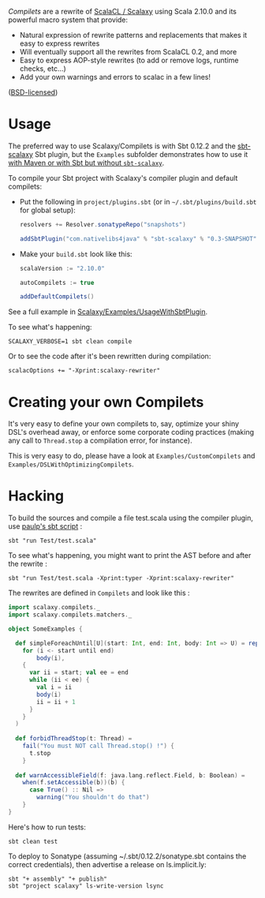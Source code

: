*Compilets* are a rewrite of [ScalaCL / Scalaxy](http://code.google.com/p/scalacl/) using Scala 2.10.0 and its powerful macro system that provide:
- Natural expression of rewrite patterns and replacements that makes it easy to express rewrites
- Will eventually support all the rewrites from ScalaCL 0.2, and more
- Easy to express AOP-style rewrites (to add or remove logs, runtime checks, etc...)
- Add your own warnings and errors to scalac in a few lines!

([BSD-licensed](https://github.com/ochafik/Scalaxy/blob/master/LICENSE))

# Usage

The preferred way to use Scalaxy/Compilets is with Sbt 0.12.2 and the [sbt-scalaxy](http://github.com/ochafik/sbt-scalaxy) Sbt plugin, but the `Examples` subfolder demonstrates how to use it [with Maven or with Sbt but without `sbt-scalaxy`](https://github.com/ochafik/Scalaxy/tree/master/Examples/UsageWithMavenOrWithoutSbtPlugin). 

To compile your Sbt project with Scalaxy's compiler plugin and default compilets:
*   Put the following in `project/plugins.sbt` (or in `~/.sbt/plugins/build.sbt` for global setup):

    ```scala
    resolvers += Resolver.sonatypeRepo("snapshots")
    
    addSbtPlugin("com.nativelibs4java" % "sbt-scalaxy" % "0.3-SNAPSHOT")
    ```

*   Make your `build.sbt` look like this:

    ```scala
    scalaVersion := "2.10.0"
    
    autoCompilets := true
    
    addDefaultCompilets()
    ```

See a full example in [Scalaxy/Examples/UsageWithSbtPlugin](https://github.com/ochafik/Scalaxy/tree/master/Examples/UsageWithSbtPlugin).

To see what's happening:

	SCALAXY_VERBOSE=1 sbt clean compile
	
Or to see the code after it's been rewritten during compilation:

	scalacOptions += "-Xprint:scalaxy-rewriter"

# Creating your own Compilets

It's very easy to define your own compilets to, say, optimize your shiny DSL's overhead away, or enforce some corporate coding practices (making any call to `Thread.stop` a compilation error, for instance).

This is very easy to do, please have a look at `Examples/CustomCompilets` and `Examples/DSLWithOptimizingCompilets`.

# Hacking

To build the sources and compile a file test.scala using the compiler plugin, use [paulp's sbt script](https://github.com/paulp/sbt-extras) :

    sbt "run Test/test.scala"

To see what's happening, you might want to print the AST before and after the rewrite :

    sbt "run Test/test.scala -Xprint:typer -Xprint:scalaxy-rewriter"
    
The rewrites are defined in `Compilets` and look like this :

```scala
import scalaxy.compilets._
import scalaxy.compilets.matchers._

object SomeExamples {

  def simpleForeachUntil[U](start: Int, end: Int, body: Int => U) = replace(
    for (i <- start until end) 
        body(i),
    {
      var ii = start; val ee = end
      while (ii < ee) {
        val i = ii
        body(i)
        ii = ii + 1  
      }
    }
  )
    
  def forbidThreadStop(t: Thread) = 
    fail("You must NOT call Thread.stop() !") {
      t.stop
    }
  
  def warnAccessibleField(f: java.lang.reflect.Field, b: Boolean) =
    when(f.setAccessible(b))(b) {
      case True() :: Nil =>
        warning("You shouldn't do that")
    }
}
```

Here's how to run tests:

	sbt clean test
	
To deploy to Sonatype (assuming ~/.sbt/0.12.2/sonatype.sbt contains the correct credentials), then advertise a release on ls.implicit.ly:

	sbt "+ assembly" "+ publish"
	sbt "project scalaxy" ls-write-version lsync

